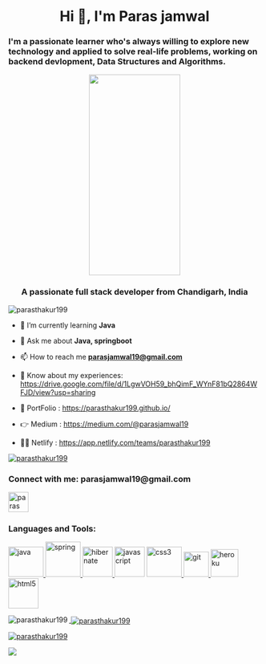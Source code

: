 <h1 align="center">Hi 👋, I'm Paras jamwal</h1>

<div width="80%" margin="auto" >
<h3>I'm a passionate learner who's always willing to explore new technology and applied to solve real-life problems, working on backend devlopment, Data Structures and Algorithms.</h3>

</div>
<p align="center">
<img  align="center" width="60%" height="400px" src="https://stickers.vidio.com/packs/146-jayaprogrammer/jayaprogrammer02.gif"></p>
<h3 align="center">A passionate full stack developer from Chandigarh, India</h3>

<p align="left"> <img src="https://komarev.com/ghpvc/?username=parasthakur199&label=Profile%20views&color=0e75b6&style=flat" alt="parasthakur199" /> </p>



- 🌱 I’m currently learning **Java**

- 💬 Ask me about **Java, springboot**

- 📫 How to reach me **parasjamwal19@gmail.com**

- 📄 Know about my experiences: https://drive.google.com/file/d/1LgwVOH59_bhQimF_WYnF81bQ2864WFJD/view?usp=sharing

- 📂 PortFolio : https://parasthakur199.github.io/

- 👉 Medium : https://medium.com/@parasjamwal19

- 👩‍💻 Netlify : https://app.netlify.com/teams/parasthakur199


<p align="left"> <a href="https://github.com/ryo-ma/github-profile-trophy"><img src="https://github-profile-trophy.vercel.app/?username=parasthakur199" alt="parasthakur199" /></a> </p>



<h3 align="left">Connect with me:  parasjamwal19@gmail.com </h3>

<p align="left">
<a href="https://www.linkedin.com/in/paras-jamwal-311136247/" target="blank"><img align="center" src="https://img.icons8.com/color/1x/linkedin.png" alt="paras jamwal" height="40" width="40" /></a>
</p>

<h3 align="left">Languages and Tools:</h3>
<p align="left"><a href="https://www.w3schools.com/css/" target="_blank" rel="noreferrer">
   <img src="https://cdn.worldvectorlogo.com/logos/java.svg" alt="java" width="70" height="60"/> </a> <a href="https://developer.mozilla.org/en-US/docs/Web/JavaScript" target="_blank" rel="noreferrer">
    <img src="https://encrypted-tbn0.gstatic.com/images?q=tbn:ANd9GcR1U-2ZsfR_b2cuQjvFEUCvGdx3Tk1BMyGQeSvC-SIguw&s" alt="spring" width="70" height="70"/> </a> <a href="https://docs.spring.io/spring-boot/docs/current/reference/htmlsingle/" target="_blank" rel="noreferrer"></a> 
  <a href="https://hibernate.org/orm/documentation/6.1/" target="_blank" rel="noreferrer"> <img src="https://encrypted-tbn0.gstatic.com/images?q=tbn:ANd9GcRRgStrjWPRQQdXJ7NOLstNMHXBoNCoN10Efg&usqp=CAU" alt="hibernate" width="60" height="60"/> </a>
  <img src="https://cdn.iconscout.com/icon/free/png-256/javascript-2038874-1720087.png" alt="javascript" width="60" height="60"/> </a> <a href="https://www.php.net" target="_blank" rel="noreferrer">
  <img src="https://cdn.freebiesupply.com/logos/thumbs/2x/css3-logo.png" alt="css3" width="70" height="60"/> </a> <a href="https://git-scm.com/" target="_blank" rel="noreferrer"> 
  <img src="https://images.velog.io/images/hdy20201004/post/e247016f-6a50-4d26-9204-15cd77b6dcb3/git_logo.png" alt="git" width="50" height="50"/> </a> <a href="https://heroku.com" target="_blank" rel="noreferrer"> 
  <img src="https://www.vectorlogo.zone/logos/heroku/heroku-icon.svg" alt="heroku" width="55" height="55"/> </a> <a href="https://www.w3.org/html/" target="_blank" rel="noreferrer"> 
  <img src="https://www.citypng.com/public/uploads/preview/html5-logo-icon-3d-hd-png-11664330368ddgc1rombr.png" alt="html5" width="60" height="60"/> </a> <a href="https://www.java.com" target="_blank" rel="noreferrer">
  </p>

<p><img align="left" src="https://github-readme-stats.vercel.app/api/top-langs?username=parasthakur199&show_icons=true&locale=en&layout=compact" alt="parasthakur199" /></p>

<p>&nbsp;<img align="center" src="https://github-readme-stats.vercel.app/api?username=parasthakur199&show_icons=true&locale=en" alt="parasthakur199" /></p>

<p><img align="center" src="https://github-readme-streak-stats.herokuapp.com/?user=parasthakur199&" alt="parasthakur199" /></p>



<img src="https://camo.githubusercontent.com/98c70ede3cd9cb49abef16523049aa4bc5960bbc17860f1d6c5894d7849ad255/68747470733a2f2f6d65646961332e67697068792e636f6d2f6d656469612f76685671476b78445978416152624f5756702f67697068792e6769663f6369643d65636630356534376e3476366f6868613870353472366e36336637647130756a30673334786530786e6a70757334356b267269643d67697068792e6769662663743d67"/>

